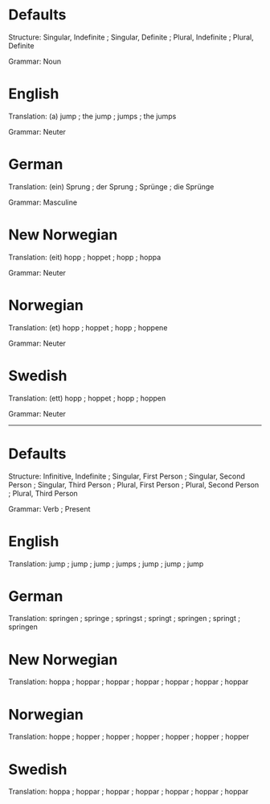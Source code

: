 Defaults
========

Structure: Singular, Indefinite ; Singular, Definite ; Plural, Indefinite ; Plural, Definite

Grammar:   Noun



English
=======

Translation: (a) jump ; the jump ; jumps ; the jumps

Grammar:     Neuter



German
======

Translation: (ein) Sprung ; der Sprung ; Sprünge ; die Sprünge

Grammar:     Masculine



New Norwegian
=============

Translation: (eit) hopp ; hoppet ; hopp ; hoppa

Grammar:     Neuter



Norwegian
=========

Translation: (et) hopp ; hoppet ; hopp ; hoppene

Grammar:     Neuter



Swedish
=======

Translation: (ett) hopp ; hoppet ; hopp ; hoppen

Grammar:     Neuter



--------------------------------------------------------------------------------

Defaults
========

Structure: Infinitive, Indefinite ;
           Singular, First Person ; Singular, Second Person ; Singular, Third Person ;
           Plural, First Person   ; Plural, Second Person   ; Plural, Third Person

Grammar:   Verb ; Present


English
=======

Translation: jump ;
             jump ; jump ; jumps ;
             jump ; jump ; jump



German
======

Translation: springen ;
             springe  ; springst ; springt  ;
             springen ; springt  ; springen



New Norwegian
=============

Translation: hoppa  ;
             hoppar ; hoppar ; hoppar ;
             hoppar ; hoppar ; hoppar



Norwegian
=========

Translation: hoppe  ;
             hopper ; hopper ; hopper ;
             hopper ; hopper ; hopper



Swedish
=======

Translation: hoppa  ;
             hoppar ; hoppar ; hoppar ;
             hoppar ; hoppar ; hoppar
